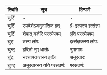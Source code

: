 | स्थिति | सूत्र | टिप्पणी |
| ----- | ------- | ------ |
| चुटिँ | - | - |
| चुटिँ | उपदेशेऽजनुनासिक इत् | इँ-इत्यस्य इत्संज्ञा |
| चुटिँ | शेषात् कर्तरि परस्मैपदम् | इति परस्मैपदम् |
| चुट् | तस्य लोपः | इत्संज्ञकस्य लोपः |
| चुन्ट् | इदितो नुम् धातोः | नुमागामः |
| चुंट् | नश्चापदान्तस्य झलि | अनुस्वारः |
| चुण्ट् | अनुस्वारस्य ययि परसवर्णः | परसवर्णः |
